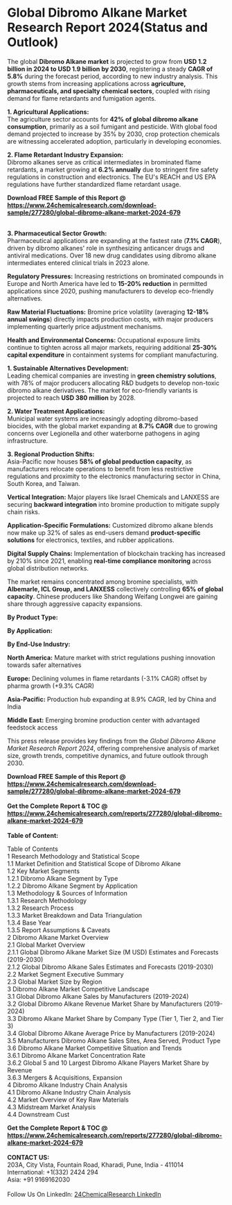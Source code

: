 <h1>Global Dibromo Alkane Market Research Report 2024(Status and Outlook)</h1><p>The global <strong>Dibromo Alkane market</strong> is projected to grow from <strong>USD 1.2 billion in 2024 to USD 1.9 billion by 2030</strong>, registering a steady <strong>CAGR of 5.8%</strong> during the forecast period, according to new industry analysis. This growth stems from increasing applications across <strong>agriculture, pharmaceuticals, and specialty chemical sectors</strong>, coupled with rising demand for flame retardants and fumigation agents.</p><p><strong>1. Agricultural Applications:</strong><br>
The agriculture sector accounts for <strong>42% of global dibromo alkane consumption</strong>, primarily as a soil fumigant and pesticide. With global food demand projected to increase by 35% by 2030, crop protection chemicals are witnessing accelerated adoption, particularly in developing economies.</p><p><strong>2. Flame Retardant Industry Expansion:</strong><br>
Dibromo alkanes serve as critical intermediates in brominated flame retardants, a market growing at <strong>6.2% annually</strong> due to stringent fire safety regulations in construction and electronics. The EU's REACH and US EPA regulations have further standardized flame retardant usage.</p><div><b>Download FREE Sample of this Report @ 
            <a href="https://www.24chemicalresearch.com/download-sample/277280/global-dibromo-alkane-market-2024-679">
            https://www.24chemicalresearch.com/download-sample/277280/global-dibromo-alkane-market-2024-679</a></b></div><br><p><strong>3. Pharmaceutical Sector Growth:</strong><br>
Pharmaceutical applications are expanding at the fastest rate (<strong>7.1% CAGR</strong>), driven by dibromo alkanes' role in synthesizing anticancer drugs and antiviral medications. Over 18 new drug candidates using dibromo alkane intermediates entered clinical trials in 2023 alone.</p><p><strong>Regulatory Pressures:</strong> Increasing restrictions on brominated compounds in Europe and North America have led to <strong>15-20% reduction</strong> in permitted applications since 2020, pushing manufacturers to develop eco-friendly alternatives.</p><p><strong>Raw Material Fluctuations:</strong> Bromine price volatility (averaging <strong>12-18% annual swings</strong>) directly impacts production costs, with major producers implementing quarterly price adjustment mechanisms.</p><p><strong>Health and Environmental Concerns:</strong> Occupational exposure limits continue to tighten across all major markets, requiring additional <strong>25-30% capital expenditure</strong> in containment systems for compliant manufacturing.</p><p><strong>1. Sustainable Alternatives Development:</strong><br>
Leading chemical companies are investing in <strong>green chemistry solutions</strong>, with 78% of major producers allocating R&amp;D budgets to develop non-toxic dibromo alkane derivatives. The market for eco-friendly variants is projected to reach <strong>USD 380 million</strong> by 2028.</p><p><strong>2. Water Treatment Applications:</strong><br>
Municipal water systems are increasingly adopting dibromo-based biocides, with the global market expanding at <strong>8.7% CAGR</strong> due to growing concerns over Legionella and other waterborne pathogens in aging infrastructure.</p><p><strong>3. Regional Production Shifts:</strong><br>
Asia-Pacific now houses <strong>58% of global production capacity</strong>, as manufacturers relocate operations to benefit from less restrictive regulations and proximity to the electronics manufacturing sector in China, South Korea, and Taiwan.</p><p><strong>Vertical Integration:</strong> Major players like Israel Chemicals and LANXESS are securing <strong>backward integration</strong> into bromine production to mitigate supply chain risks.</p><p><strong>Application-Specific Formulations:</strong> Customized dibromo alkane blends now make up 32% of sales as end-users demand <strong>product-specific solutions</strong> for electronics, textiles, and rubber applications.</p><p><strong>Digital Supply Chains:</strong> Implementation of blockchain tracking has increased by 210% since 2021, enabling <strong>real-time compliance monitoring</strong> across global distribution networks.</p><p>The market remains concentrated among bromine specialists, with <strong>Albemarle, ICL Group, and LANXESS</strong> collectively controlling <strong>65% of global capacity</strong>. Chinese producers like Shandong Weifang Longwei are gaining share through aggressive capacity expansions.</p><p><strong>By Product Type:</strong></p><p><strong>By Application:</strong></p><p><strong>By End-Use Industry:</strong></p><p><strong>North America:</strong> Mature market with strict regulations pushing innovation towards safer alternatives</p><p><strong>Europe:</strong> Declining volumes in flame retardants (-3.1% CAGR) offset by pharma growth (+9.3% CAGR)</p><p><strong>Asia-Pacific:</strong> Production hub expanding at 8.9% CAGR, led by China and India</p><p><strong>Middle East:</strong> Emerging bromine production center with advantaged feedstock access</p><p>This press release provides key findings from the <em>Global Dibromo Alkane Market Research Report 2024</em>, offering comprehensive analysis of market size, growth trends, competitive dynamics, and future outlook through 2030.</p><div><b>Download FREE Sample of this Report @ 
            <a href="https://www.24chemicalresearch.com/download-sample/277280/global-dibromo-alkane-market-2024-679">
            https://www.24chemicalresearch.com/download-sample/277280/global-dibromo-alkane-market-2024-679</a></b></div><br><div><b>Get the Complete Report & TOC @ 
            <a href="https://www.24chemicalresearch.com/reports/277280/global-dibromo-alkane-market-2024-679">
            https://www.24chemicalresearch.com/reports/277280/global-dibromo-alkane-market-2024-679</a></b></div><br>
            <b>Table of Content:</b><p>Table of Contents<br />
1 Research Methodology and Statistical Scope<br />
1.1 Market Definition and Statistical Scope of Dibromo Alkane<br />
1.2 Key Market Segments<br />
1.2.1 Dibromo Alkane Segment by Type<br />
1.2.2 Dibromo Alkane Segment by Application<br />
1.3 Methodology & Sources of Information<br />
1.3.1 Research Methodology<br />
1.3.2 Research Process<br />
1.3.3 Market Breakdown and Data Triangulation<br />
1.3.4 Base Year<br />
1.3.5 Report Assumptions & Caveats<br />
2 Dibromo Alkane Market Overview<br />
2.1 Global Market Overview<br />
2.1.1 Global Dibromo Alkane Market Size (M USD) Estimates and Forecasts (2019-2030)<br />
2.1.2 Global Dibromo Alkane Sales Estimates and Forecasts (2019-2030)<br />
2.2 Market Segment Executive Summary<br />
2.3 Global Market Size by Region<br />
3 Dibromo Alkane Market Competitive Landscape<br />
3.1 Global Dibromo Alkane Sales by Manufacturers (2019-2024)<br />
3.2 Global Dibromo Alkane Revenue Market Share by Manufacturers (2019-2024)<br />
3.3 Dibromo Alkane Market Share by Company Type (Tier 1, Tier 2, and Tier 3)<br />
3.4 Global Dibromo Alkane Average Price by Manufacturers (2019-2024)<br />
3.5 Manufacturers Dibromo Alkane Sales Sites, Area Served, Product Type<br />
3.6 Dibromo Alkane Market Competitive Situation and Trends<br />
3.6.1 Dibromo Alkane Market Concentration Rate<br />
3.6.2 Global 5 and 10 Largest Dibromo Alkane Players Market Share by Revenue<br />
3.6.3 Mergers & Acquisitions, Expansion<br />
4 Dibromo Alkane Industry Chain Analysis<br />
4.1 Dibromo Alkane Industry Chain Analysis<br />
4.2 Market Overview of Key Raw Materials<br />
4.3 Midstream Market Analysis<br />
4.4 Downstream Cust</p><div><b>Get the Complete Report & TOC @ 
            <a href="https://www.24chemicalresearch.com/reports/277280/global-dibromo-alkane-market-2024-679">
            https://www.24chemicalresearch.com/reports/277280/global-dibromo-alkane-market-2024-679</a></b></div><br><b>CONTACT US:</b><br>
            203A, City Vista, Fountain Road, Kharadi, Pune, India - 411014<br>
            International: +1(332) 2424 294<br>
            Asia: +91 9169162030 <br><br>
            Follow Us On LinkedIn: <a href="https://www.linkedin.com/company/24chemicalresearch/">24ChemicalResearch LinkedIn</a>